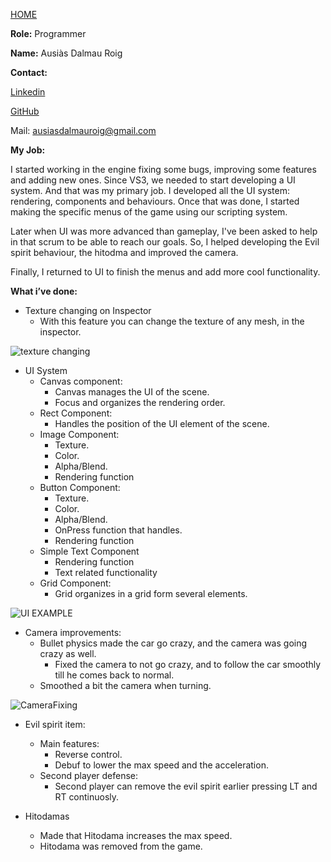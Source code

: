 [HOME](index.md)

**Role:** Programmer

**Name:** Ausiàs Dalmau Roig

**Contact:**

  [Linkedin](https://www.linkedin.com/in/ausias-dalmau-roig-005bb3a3/)
  
  [GitHub](https://github.com/auusi9)
  
  Mail: ausiasdalmauroig@gmail.com

**My Job:**

I started working in the engine fixing some bugs, improving some features and adding new ones. Since VS3, we needed to start developing a UI system. And that was my primary job. I developed all the UI system: rendering, components and behaviours. Once that was done, I started making the specific menus of the game using our scripting system.

Later when UI was more advanced than gameplay, I've been asked to help in that scrum to be able to reach our goals. So, I helped developing the Evil spirit behaviour, the hitodma  and improved the camera.

Finally, I returned to UI to finish the menus and add more cool functionality.

**What i’ve done:**

-  Texture changing on Inspector
    - With this feature you can change the texture of any mesh, in the inspector.

![texture changing](https://lh3.googleusercontent.com/rLVeXjP6KX7ygB9QFgHf4ciD1iP_42fq0Fde-1PSyIM4lJgjNjTV3NqUa4w4PpvdQTccJYKCd_nSem1bW4r5X-7XlFn-1ktQLrB0QssjqxD7Vzq6tcFDK-SRnTTV3AcvYIHRXpVhcLY)

-  UI System
    - Canvas component:
        - Canvas manages the UI of the scene.
        - Focus and organizes the rendering order.
    - Rect Component:
        - Handles the position of the UI element of the scene.
    - Image Component:
        - Texture.
        - Color.
        - Alpha/Blend.
        - Rendering function
    - Button Component:
        - Texture.
        - Color.
        - Alpha/Blend.
        - OnPress function that handles.
        - Rendering function
    - Simple Text Component
      - Rendering function
      - Text related functionality
    - Grid Component:
        - Grid organizes in a grid form several elements.

![UI EXAMPLE](https://lh3.google.com/u/0/d/0B8s5jSxw8e1td1JUdXhhc1hxSUk=w982-h909-iv1)

 -  Camera improvements:
    - Bullet physics made the car go crazy, and the camera was going crazy as well.
        - Fixed the camera to not go crazy, and to follow the car smoothly till he comes back to normal.
    - Smoothed a bit the camera when turning.
    
![CameraFixing]( https://lh4.googleusercontent.com/pmkUFnVXiy0MYSb94_biPmspuF9CWx144rrWgaKa5agIZj1tnCocrZFpIffBK3JTfJbB0tT3_K_Lo8REg-ciDkLMfqZkf0ZAz-M-3OyL8x2JJz0njwMPDGneXArpnC-6laEm)

 -  Evil spirit item:
    - Main features:
      - Reverse control.
      - Debuf to lower the max speed and the acceleration.
    - Second player defense:
      - Second player can remove the evil spirit earlier pressing LT and RT continuosly.
      
  - Hitodamas
    - Made that Hitodama increases the max speed.
    - Hitodama was removed from the game.
